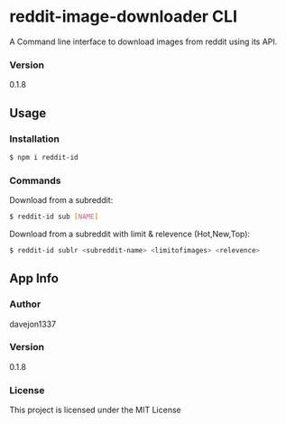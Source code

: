 # reddit-image-downloader CLI

A Command line interface to download images from reddit using its API.

### Version
0.1.8

## Usage

### Installation


```sh
$ npm i reddit-id
```

### Commands

Download from a subreddit:
```sh
$ reddit-id sub [NAME]
```
Download from a subreddit with limit & relevence (Hot,New,Top):
```sh
$ reddit-id sublr <subreddit-name> <limitofimages> <relevence>
```

## App Info

### Author

davejon1337

### Version

0.1.8

### License

This project is licensed under the MIT License